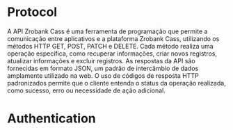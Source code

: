 # Protocol

A API Zrobank Cass é uma ferramenta de programação que permite a comunicação entre aplicativos e a plataforma Zrobank Cass, utilizando os métodos HTTP GET, POST, PATCH e DELETE. Cada método realiza uma operação específica, como recuperar informações, criar novos registros, atualizar informações e excluir registros. As respostas da API são fornecidas em formato JSON, um padrão de intercâmbio de dados amplamente utilizado na web. O uso de códigos de resposta HTTP padronizados permite que o cliente entenda o status da operação realizada, como sucesso, erro ou necessidade de ação adicional.

# Authentication